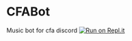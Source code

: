 # CFABot
 Music bot for cfa discord
[![Run on Repl.it](https://repl.it/badge/github/Baqel/CFABot)](https://repl.it/github/Baqel/CFABot)